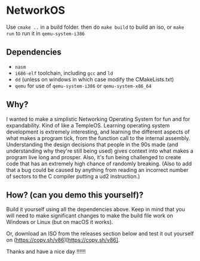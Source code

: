 # NetworkOS

Use `cmake ..` in a build folder. then do `make build` to build an iso, or `make run` to run it in `qemu-system-i386`

## Dependencies
- `nasm`
- `i686-elf` toolchain, including `gcc` and `ld`
- `dd` (unless on windows in which case modify the CMakeLists.txt)
- `qemu` for use of `qemu-system-i386` or `qemu-system-x86_64`

## Why?
I wanted to make a simplistic Networking Operating System for fun and for expandability. Kind of like a TempleOS. 
Learning operating system development is extremely interesting, and learning the different aspects of what makes a
program tick, from the function call to the internal assembly. Understanding the design decisions that people in the
90s made (and understanding why they're still being used) gives context into what makes a program live long and prosper.
Also, it's fun being challenged to create code that has an extremely high chance of randomly breaking. (Also to add that
a bug could be caused by anything from reading an incorrect number of sectors to the C compiler putting a ud2 instruction.)

## How? (can you demo this yourself)?
Build it yourself using all the dependencies above. Keep in mind that you will need to make significant changes to make the
build file work on Windows or Linux (but on macOS it works).

Or, download an ISO from the releases section below and test it out yourself on (https://copy.sh/v86)[https://copy.sh/v86].

Thanks and have a nice day !!!!!!
